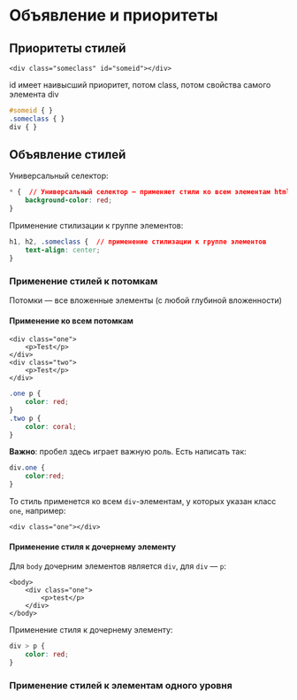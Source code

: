 # Объявление и приоритеты

## Приоритеты стилей

```markup
<div class="someclass" id="someid"></div>
```

id имеет наивысший приоритет, потом class, потом свойства самого элемента div

```css
#someid { }
.someclass { }
div { }
```

## Объявление стилей

Универсальный селектор:

```css
* {  // Универсальный селектор — применяет стили ко всем элементам html-документа
    background-color: red;
}
```

Применение стилизации к группе элементов:

```css
h1, h2, .someclass {  // применение стилизации к группе элементов
    text-align: center;
}
```

### Применение стилей к потомкам

Потомки — все вложенные элементы (с любой глубиной вложенности)

#### Применение ко всем потомкам

```markup
<div class="one">
    <p>Test</p>
</div>
<div class="two">
    <p>Test</p>
</div>
```

```css
.one p {
    color: red;
}
.two p {
    color: coral;
}
```

**Важно**: пробел здесь играет важную роль. Есть написать так:

```css
div.one {
    color:red;
}
```

То стиль применется ко всем `div`-элементам, у которых указан класс `one`, например:

```markup
<div class="one"></div>
```

#### Применение стиля к дочернему элементу

Для `body` дочерним элементов является `div`, для `div` — `p`:

```markup
<body>
    <div class="one">
        <p>test</p>
    </div>
</body>
```

Применение стиля к дочернему элементу:

```css
div > p {
    color: red;
}
```

### Применение стилей к элементам одного уровня

